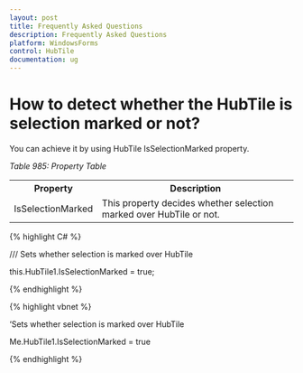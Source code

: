 ```yaml
---
layout: post
title: Frequently Asked Questions
description: Frequently Asked Questions
platform: WindowsForms
control: HubTile
documentation: ug
--- 
```


# How to detect whether the HubTile is selection marked or not?

You can achieve it by using HubTile IsSelectionMarked property.

_Table 985: Property Table_

<Table>
<tr>
<th>Property</th>
<th>Description
</th>
</tr>
<tr>
<td>IsSelectionMarked</td>
<td>This property decides whether selection marked over HubTile or not.</td>
</tr>
</Table>


{% highlight C# %} 
 

/// Sets whether selection is marked over HubTile

this.HubTile1.IsSelectionMarked = true;

  {% endhighlight %}


{% highlight vbnet %} 

 

‘Sets whether selection is marked over HubTile

Me.HubTile1.IsSelectionMarked = true

{% endhighlight %}